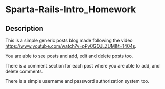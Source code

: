 # Sparta-Rails-Intro_Homework

## Description

This is a simple generic posts blog made following the video https://www.youtube.com/watch?v=pPy0GQJLZUM&t=1404s.

You are able to see posts and add, edit and delete posts too.

There is a comment section for each post where you are able to add, and delete comments.

There is a simple username and password authorization system too.